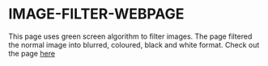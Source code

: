 # IMAGE-FILTER-WEBPAGE
 This page uses green screen algorithm to filter images.
 The page filtered the normal image into blurred, coloured, black and white format.
Check out the page [here](https://herkura.github.io/IMAGE-FILTER-WEBPAGE/)
